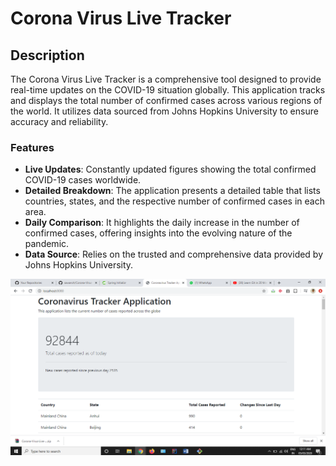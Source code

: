# Corona Virus Live Tracker

## Description
The Corona Virus Live Tracker is a comprehensive tool designed to provide real-time updates on the COVID-19 situation globally. This application tracks and displays the total number of confirmed cases across various regions of the world. It utilizes data sourced from Johns Hopkins University to ensure accuracy and reliability.

### Features
- **Live Updates**: Constantly updated figures showing the total confirmed COVID-19 cases worldwide.
- **Detailed Breakdown**: The application presents a detailed table that lists countries, states, and the respective number of confirmed cases in each area.
- **Daily Comparison**: It highlights the daily increase in the number of confirmed cases, offering insights into the evolving nature of the pandemic.
- **Data Source**: Relies on the trusted and comprehensive data provided by Johns Hopkins University.


![Alt text](/CoronaApp1.PNG?raw=true "Corona Live tracker image")
